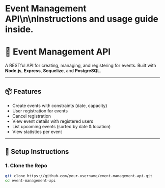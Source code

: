 # Event Management API\n\nInstructions and usage guide inside.

# 🎉 Event Management API

A RESTful API for creating, managing, and registering for events. Built with **Node.js**, **Express**, **Sequelize**, and **PostgreSQL**.

---

## 📦 Features
- Create events with constraints (date, capacity)
- User registration for events
- Cancel registration
- View event details with registered users
- List upcoming events (sorted by date & location)
- View statistics per event

---

## 🚀 Setup Instructions

### 1. Clone the Repo
```bash
git clone https://github.com/your-username/event-management-api.git
cd event-management-api

